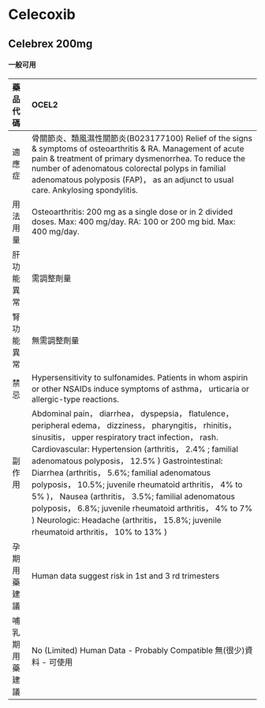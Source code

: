 # Celecoxib

## Celebrex 200mg

#### 一般可用

| 藥品代碼       | OCEL2                                                                                                                                                                                                                                                                                                                                                                                                                                                                                                                                                                                             |
|:---------------|:--------------------------------------------------------------------------------------------------------------------------------------------------------------------------------------------------------------------------------------------------------------------------------------------------------------------------------------------------------------------------------------------------------------------------------------------------------------------------------------------------------------------------------------------------------------------------------------------------|
| 適應症         | 骨關節炎、類風濕性關節炎(B023177100) Relief of the signs & symptoms of osteoarthritis & RA. Management of acute pain & treatment of primary dysmenorrhea. To reduce the number of adenomatous colorectal polyps in familial adenomatous polyposis (FAP)， as an adjunct to usual care. Ankylosing spondylitis.                                                                                                                                                                                                                                                                                    |
| 用法用量       | Osteoarthritis: 200 mg as a single dose or in 2 divided doses. Max: 400 mg/day. RA: 100 or 200 mg bid. Max: 400 mg/day.                                                                                                                                                                                                                                                                                                                                                                                                                                                                           |
| 肝功能異常     | 需調整劑量                                                                                                                                                                                                                                                                                                                                                                                                                                                                                                                                                                                        |
| 腎功能異常     | 無需調整劑量                                                                                                                                                                                                                                                                                                                                                                                                                                                                                                                                                                                      |
| 禁忌           | Hypersensitivity to sulfonamides. Patients in whom aspirin or other NSAIDs induce symptoms of asthma， urticaria or allergic-type reactions.                                                                                                                                                                                                                                                                                                                                                                                                                                                      |
| 副作用         | Abdominal pain， diarrhea， dyspepsia， flatulence， peripheral edema， dizziness， pharyngitis， rhinitis， sinusitis， upper respiratory tract infection， rash. Cardiovascular: Hypertension (arthritis， 2.4% ; familial adenomatous polyposis， 12.5% ) Gastrointestinal: Diarrhea (arthritis， 5.6%; familial adenomatous polyposis， 10.5%; juvenile rheumatoid arthritis， 4% to 5% )， Nausea (arthritis， 3.5%; familial adenomatous polyposis， 6.8%; juvenile rheumatoid arthritis， 4% to 7% ) Neurologic: Headache (arthritis， 15.8%; juvenile rheumatoid arthritis， 10% to 13% ) |
| 孕期用藥建議   | Human data suggest risk in 1st and 3 rd trimesters                                                                                                                                                                                                                                                                                                                                                                                                                                                                                                                                                |
| 哺乳期用藥建議 | No (Limited) Human Data - Probably Compatible 無(很少)資料 - 可使用                                                                                                                                                                                                                                                                                                                                                                                                                                                                                                                               |

